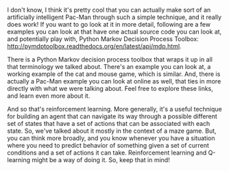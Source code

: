 I don't know, I think it's pretty cool that you can actually make sort of an artificially intelligent Pac-Man through such a simple technique, and it really does work! If you want to go look at it in more detail, following are a few examples you can look at that have one actual source code you can look at, and potentially play with, Python Markov Decision Process Toolbox: http://pymdptoolbox.readthedocs.org/en/latest/api/mdp.html.

There is a Python Markov decision process toolbox that wraps it up in all that terminology we talked about. There's an example you can look at, a working example of the cat and mouse game, which is similar. And, there is actually a Pac-Man example you can look at online as well, that ties in more directly with what we were talking about. Feel free to explore these links, and learn even more about it.

And so that's reinforcement learning. More generally, it's a useful technique for building an agent that can navigate its way through a possible different set of states that have a set of actions that can be associated with each state. So, we've talked about it mostly in the context of a maze game. But, you can think more broadly, and you know whenever you have a situation where you need to predict behavior of something given a set of current conditions and a set of actions it can take. Reinforcement learning and Q-learning might be a way of doing it. So, keep that in mind!

